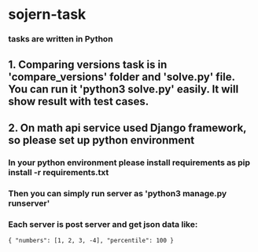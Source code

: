 # sojern-task
### tasks are written in Python

## 1. Comparing versions task is in 'compare_versions' folder and 'solve.py' file. You can run it 'python3 solve.py' easily. It will show result with test cases.

## 2. On math api service used Django framework, so please set up python environment
### In your python environment please install requirements as pip install -r requirements.txt
### Then you can simply run server as 'python3 manage.py runserver'

### Each server is post server and get json data like:
`
    {
        "numbers": [1, 2, 3, -4],
        "percentile": 100
    }
`
